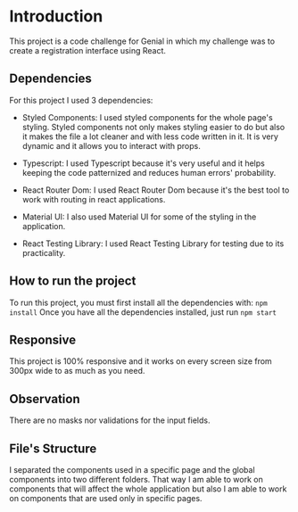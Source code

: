 # Introduction

This project is a code challenge for Genial in which my challenge was to create a registration interface using React.

## Dependencies

For this project I used 3 dependencies:

- Styled Components: I used styled components for the whole page's styling.
  Styled components not only makes styling easier to do but also it makes the file a lot cleaner and with less code written in it. It is very dynamic and it allows you to interact with props.

- Typescript: I used Typescript because it's very useful and it helps keeping the code patternized and reduces human errors' probability.

- React Router Dom: I used React Router Dom because it's the best tool to work with routing in react applications.

- Material UI: I also used Material UI for some of the styling in the application.

- React Testing Library: I used React Testing Library for testing due to its practicality.

## How to run the project

To run this project, you must first install all the dependencies with:
`npm install`
Once you have all the dependencies installed, just run `npm start`

## Responsive

This project is 100% responsive and it works on every screen size from 300px wide to as much as you need.

## Observation

There are no masks nor validations for the input fields.

## File's Structure

I separated the components used in a specific page and the global components into two different folders. That way I am able to work on components that will affect the whole application but also I am able to work on components that are used only in specific pages.
